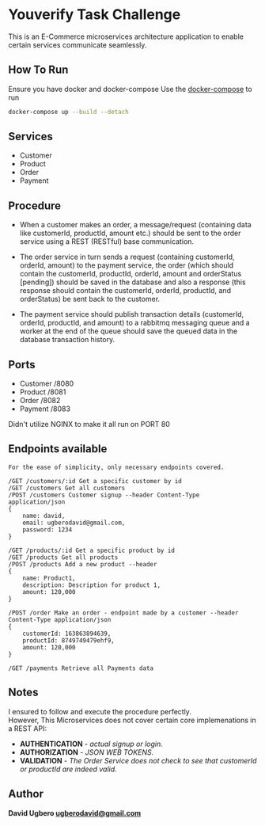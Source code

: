 # Youverify Task Challenge

This is an E-Commerce microservices architecture application to enable certain services communicate seamlessly.

## How To Run

Ensure you have docker and docker-compose
Use the [docker-compose](https://docs.docker.com/compose/install/) to run

```bash
docker-compose up --build --detach
```

## Services
- Customer
- Product
- Order
- Payment

## Procedure
- When a customer makes an order, a message/request (containing data like customerId, productId, amount etc.) should be sent to the order service using a REST (RESTful) base communication.

- The order service in turn sends a request (containing customerId, orderId, amount) to the payment service, the order (which should contain the customerId, productId, orderId, amount and orderStatus [pending]) should be saved in the database and also a response (this response should contain the customerId, orderId, productId, and orderStatus) be sent back to the customer.

- The payment service should publish transaction details (customerId, orderId, productId, and amount) to a rabbitmq messaging queue and a worker at the end of the queue should save the queued data in the database transaction history.


## Ports
- Customer  /8080
- Product   /8081
- Order     /8082
- Payment   /8083

Didn't utilize NGINX to make it all run on PORT 80

## Endpoints available
```
For the ease of simplicity, only necessary endpoints covered.

/GET /customers/:id Get a specific customer by id
/GET /customers Get all customers
/POST /customers Customer signup --header Content-Type application/json
{
    name: david,
    email: ugberodavid@gmail.com,
    password: 1234
}

/GET /products/:id Get a specific product by id
/GET /products Get all products
/POST /products Add a new product --header
{
    name: Product1,
    description: Description for product 1,
    amount: 120,000
}

/POST /order Make an order - endpoint made by a customer --header Content-Type application/json
{
    customerId: 163863894639,
    productId: 8749749479ehf9,
    amount: 120,000
}

/GET /payments Retrieve all Payments data
```

## Notes
I ensured to follow and execute the procedure perfectly.   
However, This Microservices does not cover certain core implemenations in a REST API:
- **AUTHENTICATION** - _actual signup or login._
- **AUTHORIZATION**  - _JSON WEB TOKENS._
- **VALIDATION**     - _The Order Service does not check to see that customerId or productId are indeed valid._
  
## Author
**David Ugbero <ugberodavid@gmail.com>**